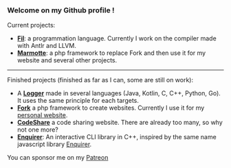 ### Welcome on my Github profile !

Current projects:

- **[Fil](https://github.com/Fil-Language)**: a programmation language. Currently I work on the compiler made with Antlr and LLVM.
- **[Marmotte](https://github.com/Marmotte-Framework)**: a php framework to replace Fork and then use it for my website and several other projects.

---

Finished projects (finished as far as I can, some are still on work):

- A **[Logger](https://github.com/Gashmob/Logger)** made in several languages (Java, Kotlin, C, C++, Python, Go). It uses the same principle for each targets.
- **[Fork](https://github.com/Gashmob/Fork)** a php framework to create websites. Currently I use it for my [personal website](https://ktraini.com).
- **[CodeShare](https://github.com/Gashmob/CodeShare)** a code sharing website. There are already too many, so why not one more?
- **[Enquirer](https://github.com/Gashmob/Enquirer)**: An interactive CLI library in C++, inspired by the same name javascript library [Enquirer](https://www.npmjs.com/package/enquirer).

You can sponsor me on my [Patreon](https://www.patreon.com/gashmob)
